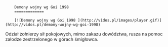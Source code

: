 
        Demony wojny wg Goi 1998 
        =============
        
        [![Demony wojny wg Goi 1998 ](http://vidos.pl/images/player.gif)](http://vidos.pl/demony-wojny-wg-goi-1998)
        
        
 Odział żołnierzy sił pokojowych, mimo zakazu dowództwa, rusza na pomoc załodze zestrzelonego w górach śmigłowca.
    